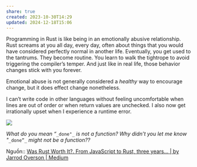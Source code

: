 ```yaml
---
share: true
created: 2023-10-30T14:29
updated: 2024-12-18T15:06
---
```

Programming in Rust is like being in an emotionally abusive relationship. Rust screams at you all day, every day, often about things that you would have considered perfectly normal in another life. Eventually, you get used to the tantrums. They become routine. You learn to walk the tightrope to avoid triggering the compiler’s temper. And just like in real life, those behavior changes stick with you forever.

Emotional abuse is not generally considered a _healthy_ way to encourage change, but it does effect change nonetheless.

I can’t write code in other languages without feeling uncomfortable when lines are out of order or when return values are unchecked. I also now get irrationally upset when I experience a runtime error.

![](https://miro.medium.com/v2/resize:fit:680/0*mmijPDv92_IXMXs0.png)

_What do you mean “_`_done"_` _is not a function? Why didn’t you let me know "_`_done”_` _might not be a function??_

Nguồn:: [Was Rust Worth It?. From JavaScript to Rust, three years… | by Jarrod Overson | Medium](https://jsoverson.medium.com/was-rust-worth-it-f43d171fb1b3)